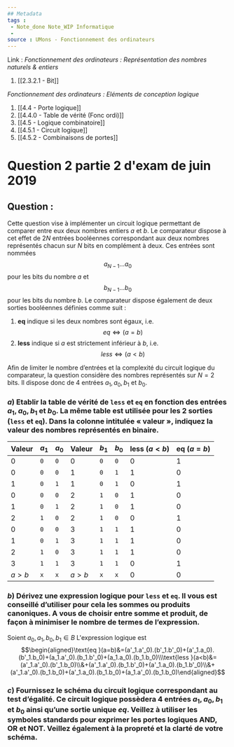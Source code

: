 ```yaml
---
## Metadata
tags : 
 - Note_done Note_WIP Informatique
 - 
source : UMons - Fonctionnement des ordinateurs
---
```


Link :
_Fonctionnement des ordinateurs : Représentation des nombres naturels & entiers_
1. [[2.3.2.1 - Bit]]

_Fonctionnement des ordinateurs : Eléments de conception logique_
1. [[4.4 - Porte logique]]
2. [[4.4.0 - Table de vérité (Fonc ordi)]]
3. [[4.5 - Logique combinatoire]]
4. [[4.5.1 - Circuit logique]]
5. [[4.5.2 - Combinaisons de portes]]

# Question 2 partie 2 d'exam de juin 2019
## Question : 
Cette question vise à implémenter un circuit logique permettant de comparer entre eux deux nombres entiers $a$ et $b$. Le comparateur dispose à cet effet de $2N$ entrées booléennes correspondant aux deux nombres représentés chacun sur $N$ bits en complément à deux. Ces entrées sont nommées $$a_{N−1} . . . a_0$$ pour les bits du nombre $a$ et $$b_{N−1} . . . b_0$$ pour les bits du nombre $b$. Le comparateur dispose également de deux sorties booléennes définies comme suit : 
1. **eq** indique si les deux nombres sont égaux, i.e. $$eq ⇔ (a = b)$$ 
2. **less** indique si $a$ est strictement inférieur à $b$, i.e. $$less ⇔ (a < b)$$ 

Afin de limiter le nombre d’entrées et la complexité du circuit logique du comparateur, la question considère des nombres représentés sur $N = 2$ bits. Il dispose donc de $4$ entrées $a_1, a_0, b_1$ et $b_0$.
### $a$) Etablir la table de vérité de `less` et `eq` en fonction des entrées $a_1, a_0, b_1$ et $b_0$. La même table est utilisée pour les 2 sorties (`less` et `eq`). Dans la colonne intitulée « valeur », indiquez la valeur des nombres représentés en binaire.

| Valeur | $a_1$ | $a_0$ | Valeur | $b_1$ | $b_0$ | less $(a<b)$ | eq $(a=b)$ |
| ------ | ----- | ----- | ------ | ----- | ----- | ------------ | ---------- |
| 0      | `0`   | `0`   | 0      | `0`   | `0`   | 0            | 1          |
| 0      | `0`   | `0`   | 1      | `0`   | `1`   | 1            | 0          |
| 1      | `0`   | `1`   | 1      | `0`   | `1`   | 0            | 1          |
| 0      | `0`   | `0`   | 2      | `1`   | `0`   | 1            | 0          |
| 1      | `0`   | `1`   | 2      | `1`   | `0`   | 1            | 0          |
| 2      | `1`   | `0`   | 2      | `1`   | `0`   | 0            | 1          |
| 0      | `0`   | `0`   | 3      | `1`   | `1`   | 1            | 0          |
| 1      | `0`   | `1`   | 3      | `1`   | `1`   | 1            | 0          |
| 2      | `1`   | `0`   | 3      | `1`   | `1`   | 1            | 0          |
| 3      | `1`   | `1`   | 3      | `1`   | `1`   | 0            | 1          |
| $a>b$  | `x`   | `x`   | $a>b$  | `x`   | `x`   | 0            | 0          |

### $b$) Dérivez une expression logique pour `less` et `eq`. Il vous est conseillé d’utiliser pour cela les sommes ou produits canoniques. A vous de choisir entre somme et produit, de façon à minimiser le nombre de termes de l’expression.
Soient $a_0, a_1,b_0, b_1\in B$ 
L'expression logique est $$\begin{aligned}\text{eq }(a=b)&=(a'_1.a'_0).(b'_1.b'_0)+(a'_1.a_0).(b'_1.b_0)+(a_1.a'_0).(b_1.b'_0)+(a_1.a_0).(b_1.b_0)\\\text{less }(a<b)&=(a'_1.a'_0).(b'_1.b_0)\\&+(a'_1.a'_0).(b_1.b'_0)+(a'_1.a_0).(b_1.b'_0)\\&+(a'_1.a'_0).(b_1.b_0)+(a'_1.a_0).(b_1.b_0)+(a_1.a'_0).(b_1.b_0)\end{aligned}$$
### $c$) Fournissez le schéma du circuit logique correspondant au test d’égalité. Ce circuit logique possèdera 4 entrées $a_1, a_0, b_1$ et $b_0$ ainsi qu’une sortie unique $eq$. Veillez à utiliser les symboles standards pour exprimer les portes logiques AND, OR et NOT. Veillez également à la propreté et la clarté de votre schéma.
